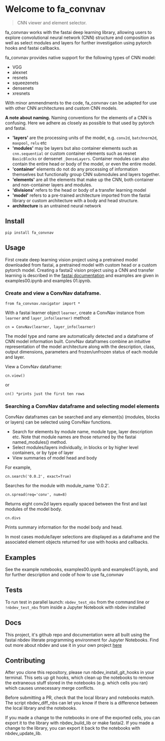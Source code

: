 # Welcome to fa_convnav
> CNN viewer and element selector.


fa_convnav works with the fastai deep learning library, allowing users to explore convolutional neural network (CNN)  structure and composition as well as select modules and layers for further investigation using pytorch hooks and fastai callbacks.  

fa_convnav provides native support for the following types of CNN model: 

* VGG
* alexnet
* resnets
* squeezenets
* densenets
* xresnets

With minor ammendments to the code, fa_convnav can be adapted for use with other CNN architectures and custom CNN models.

**A note about naming.** Naming conventions for the elements of a CNN is confusing. Here we adhere as closely as possible to that used by pytorch and fastai. 


*   **'layers'** are the processing units of the model, e.g. `conv2d`, `batchnorm2d`, `maxpool`, `relu` etc
*   **'modules'** may be layers but also container elements such as `cnn.sequential` or custom container elements such as resnet `BasicBlocks` or densenet `_DenseLayers`. Container modules can also contain the entire head or body of the model, or even the entire model.
*   **'container'** elements do not do any processing of information themselves but functionally group CNN submodules and layers together.
*   **'elements'** are all the elements that make up the CNN, both container and non-container layers and modules.
*  **'divisions'** refers to the head or body of a transfer learning model
*  **'model'** refers to a pre-trained architecture imported from the fastai library or custom architecture with a body and head structure. 
*  **architecture** is an untrained neural network


## Install


```
pip install fa_convnav
```


## Usage



First create deep learning vision project using a pretrained model downloaded from fastai, a pretrained model with custom head or a custom pytorch model. Creating a fastai2 vision project using a CNN and transfer learning is described in the [fastai documentation](https://dev.fast.ai/) and examples are given in examples00.ipynb and examples 01.ipynb. 

### Create and view a ConvNav dataframe.

```
from fa_convnav.navigator import *
```

With a fastai learner object `learner`, create a ConvNav instance from `learner` and `layer_info(learner)` method:

```
cn = ConvNav(learner, layer_info(learner)
```

The model type and name are automatically detected and a dataframe of CNN model information built. ConvNav dataframes combine an intuitive representation of the model architecture along with the description, class, output dimensions, parameters and frozen/unfrozen status of each module and layer.

View a ConvNav dataframe:

```
cn.view()
```

or 

```
cn() *prints just the first ten rows
```  

### Searching a ConvNav dataframe and selecting model elements

ConvNav dataframes can be searched and any element(s) (modules, blocks or layers) can be selected using ConvNav functions. 

*   Search for elements by module name, module type, layer description etc. Note that module names are those returned by the fastai named_modules() method. 
*   Select modules/layers individually, in blocks or by higher level containers, or by type of layer
*   View summaries of model head and body 

For example, 

```
cn.search('0.0.2', exact=True)
```

Searches for the module with module_name '0.0.2'. 

```
cn.spread(req='conv', num=8)
```

Returns eight conv2d layers equally spaced between the first and last modules of the model body.

```
cn.divs
```

Prints summary information for the model body and head. 

In most cases module/layer selections are displayed as a dataframe and the associated element objects returned for use with hooks and callbacks. 

## Examples


See the example notebooks, examples00.ipynb and examples01.ipynb, and for further description and code of how to use fa_convnav 

## Tests

To run test in parallel launch:
`nbdev_test_nbs` from the command line 
or
`!nbdev_test_nbs` from inside a Jupyter Notebook with nbdev installed

## Docs

This project, it's github repo and documentation were all built using the fastai nbdev literate programming environment for Jupyter Notebooks. Find out more about nbdev and use it in your own project [here](https://github.com/fastai/nbdev)

## Contributing

After you clone this repository, please run nbdev_install_git_hooks in your terminal. This sets up git hooks, which clean up the notebooks to remove the extraneous stuff stored in the notebooks (e.g. which cells you ran) which causes unnecessary merge conflicts.

Before submitting a PR, check that the local library and notebooks match. The script nbdev_diff_nbs can let you know if there is a difference between the local library and the notebooks.

If you made a change to the notebooks in one of the exported cells, you can export it to the library with nbdev_build_lib or make fastai2.
If you made a change to the library, you can export it back to the notebooks with nbdev_update_lib.
